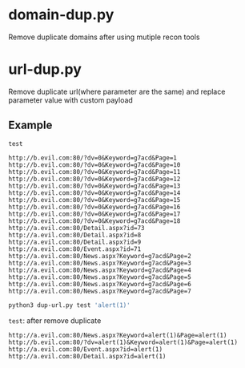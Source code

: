 # domain-dup.py
Remove duplicate domains after using mutiple recon tools

# url-dup.py
Remove duplicate url(where parameter are the same) and replace parameter value with custom payload

## Example
`test`
```
http://b.evil.com:80/?dv=0&Keyword=g7acd&Page=1
http://b.evil.com:80/?dv=0&Keyword=g7acd&Page=10
http://b.evil.com:80/?dv=0&Keyword=g7acd&Page=11
http://b.evil.com:80/?dv=0&Keyword=g7acd&Page=12
http://b.evil.com:80/?dv=0&Keyword=g7acd&Page=13
http://b.evil.com:80/?dv=0&Keyword=g7acd&Page=14
http://b.evil.com:80/?dv=0&Keyword=g7acd&Page=15
http://b.evil.com:80/?dv=0&Keyword=g7acd&Page=16
http://b.evil.com:80/?dv=0&Keyword=g7acd&Page=17
http://b.evil.com:80/?dv=0&Keyword=g7acd&Page=18
http://a.evil.com:80/Detail.aspx?id=73
http://a.evil.com:80/Detail.aspx?id=8
http://a.evil.com:80/Detail.aspx?id=9
http://a.evil.com:80/Event.aspx?id=71
http://a.evil.com:80/News.aspx?Keyword=g7acd&Page=2
http://a.evil.com:80/News.aspx?Keyword=g7acd&Page=3
http://a.evil.com:80/News.aspx?Keyword=g7acd&Page=4
http://a.evil.com:80/News.aspx?Keyword=g7acd&Page=5
http://a.evil.com:80/News.aspx?Keyword=g7acd&Page=6
http://a.evil.com:80/News.aspx?Keyword=g7acd&Page=7 
```

```bash
python3 dup-url.py test 'alert(1)'
```

`test`: after remove duplicate
```
http://a.evil.com:80/News.aspx?Keyword=alert(1)&Page=alert(1)
http://b.evil.com:80/?dv=alert(1)&Keyword=alert(1)&Page=alert(1)
http://a.evil.com:80/Event.aspx?id=alert(1)
http://a.evil.com:80/Detail.aspx?id=alert(1)
```
